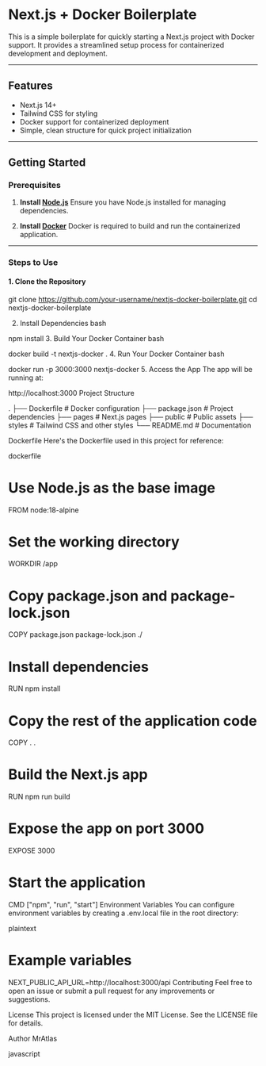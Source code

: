 # Next.js + Docker Boilerplate

This is a simple boilerplate for quickly starting a Next.js project with Docker support. It provides a streamlined setup process for containerized development and deployment.

---

## Features

- Next.js 14+
- Tailwind CSS for styling
- Docker support for containerized deployment
- Simple, clean structure for quick project initialization

---

## Getting Started

### Prerequisites

1. **Install [Node.js](https://nodejs.org/)**
   Ensure you have Node.js installed for managing dependencies.

2. **Install [Docker](https://www.docker.com/)**
   Docker is required to build and run the containerized application.

---

### Steps to Use

#### 1. Clone the Repository

git clone https://github.com/your-username/nextjs-docker-boilerplate.git
cd nextjs-docker-boilerplate

2. Install Dependencies
bash

npm install
3. Build Your Docker Container
bash

docker build -t nextjs-docker .
4. Run Your Docker Container
bash

docker run -p 3000:3000 nextjs-docker
5. Access the App
The app will be running at:



http://localhost:3000
Project Structure


.
├── Dockerfile           # Docker configuration
├── package.json         # Project dependencies
├── pages                # Next.js pages
├── public               # Public assets
├── styles               # Tailwind CSS and other styles
└── README.md            # Documentation

Dockerfile
Here's the Dockerfile used in this project for reference:

dockerfile

# Use Node.js as the base image
FROM node:18-alpine

# Set the working directory
WORKDIR /app

# Copy package.json and package-lock.json
COPY package.json package-lock.json ./

# Install dependencies
RUN npm install

# Copy the rest of the application code
COPY . .

# Build the Next.js app
RUN npm run build

# Expose the app on port 3000
EXPOSE 3000

# Start the application
CMD ["npm", "run", "start"]
Environment Variables
You can configure environment variables by creating a .env.local file in the root directory:

plaintext


# Example variables
NEXT_PUBLIC_API_URL=http://localhost:3000/api
Contributing
Feel free to open an issue or submit a pull request for any improvements or suggestions.

License
This project is licensed under the MIT License. See the LICENSE file for details.

Author
MrAtlas

javascript
